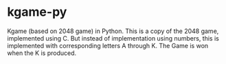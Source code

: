 # kgame-py
Kgame (based on 2048 game) in Python.
This is a copy of the 2048 game, implemented using C. 
But instead of implementation using numbers, this is implemented with corresponding letters A through K. 
The Game is won when the K is produced.
